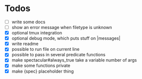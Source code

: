 # Todos

- [ ] write some docs
- [ ] show an error message when filetype is unknown
- [x] optional tmux integration
- [x] optional debug mode, which puts stuff on |messages|
- [x] write readme
- [x] possible to run file on current line
- [x] possible to pass in several predicate functions
- [x] make spectacular#always_true take a variable number of args
- [x] make some functions private
- [x] make {spec} placeholder thing
